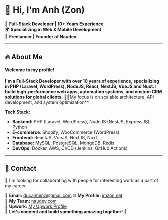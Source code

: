 # 👋 Hi, I'm Anh (Zon)

🚀 **Full-Stack Developer | 10+ Years Experience**  
🌍 **Specializing in Web & Mobile Development**  
📍 **Freelancer | Founder of Naudev**  

---

## 🔥 About Me
#### Welcome to my profile!

**I'm a Full-Stack Developer with over 10 years of experience, specializing in PHP (Laravel, WordPress), NodeJS, React, NextJS, VueJS and Nuxt. I build high-performance web apps, automation systems, and custom CRM solutions for global clients.**
👨‍💻My focus is on scalable architecture, API development, and system optimization**.

**Tech Stack:**
- **Backend:** PHP (Laravel, WordPress), NodeJS (NestJS, ExpressJS), Python
- **E-commerce**: Shopify, WooCommerce (WordPress)
- **Frontend:** ReactJS, VueJS, NextJS, Nuxt
- **Database:** MySQL, PostgreSQL, MongoDB, Redis
- **DevOps:** Docker, AWS, CI/CD (Jenkins, GitHub Actions) 

---

## 📩 Contact
🤝  I'm looking for collaborating with people for interesting work as a part of my career.

📧 **Email:** ducanhimz@gmail.com
🌐 **My Profile:** [imzon.net](https://imzon.net)  
🥰 **My Team:** [naudev.com](https://naudev.com)  
💼 **Upwork:** [My Upwork Profile](https://www.upwork.com/freelancers/~01316d62b4246a9e90)  
🤝 **Let's connect and build something amazing together!** 🚀
